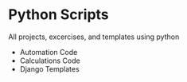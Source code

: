 # Python Scripts
 All projects, excercises, and templates using python
 - Automation Code
 - Calculations Code
 - Django Templates
